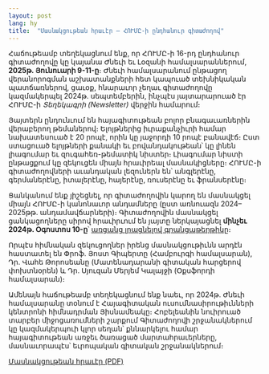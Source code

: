 ```yaml
---
layout: post
lang: hy
title:  "Մասնակցութեան հրաւէր – ՀՈՒՄԸ-ի ընդհանուր գիտաժողով"
---
```

Հաճութեամբ տեղեկացնում ենք, որ ՀՈՒՄԸ-ի 16-րդ ընդհանուր գիտաժողովը կը կայանա Ժնեւի եւ Լօզանի համալսարաններում, **2025թ. Յունուարի 9-11-ը**։ Ժնեւի համալսարանում ընթացող վերանորոգման աշխատանքների հետ կապուած տեխնիկական պատճառներով, ցաւօք, հնարաւոր չեղաւ գիտաժողովը կազմակերպել 2024թ. սեպտեմբերին, ինչպէս յայտարարուած էր ՀՈՒՄԸ-ի *Տեղեկագրի (Newsletter)* վերջին համարում։

Յայտերն ընդունւում են հայագիտութեան բոլոր բնագաւառներին վերաբերող թեմաներով։ Ելոյթներից իւրաքանչիւրի համար նախատեսուած է 20 րոպէ, որին կը յաջորդի 10 րոպէ բանավէճ։ Ըստ ստացուած ելոյթների քանակի եւ բովանդակութեան՝ կը լինեն լիագումար եւ զուգահեռ-թեմատիկ նիստեր։ Լիագումար նիստի ընթացքում կը զեկուցեն միայն հրաւիրեալ մասնակիցները։ ՀՈՒՄԸ-ի գիտաժողովների աւանդական լեզուներն են՝ անգլերէնը, գերմաներէնը, իտալերէնը, հայերէնը, ռուսերէնը եւ ֆրանսերէնը։

Ցանկանում ենք յիշեցնել, որ գիտաժողովին կարող են մասնակցել միայն ՀՈՒՄԸ-ի կանոնաւոր անդամները (ըստ առնուազն 2024–2025թթ. անդամավճարների)։
Գիտաժողովին մասնակցել ցանկացողները սիրով հրաւիրւում են յայտը ներկայացնել **մինչեւ 2024թ. Օգոստոս 10-ը**՝ [առցանց լրացնելով գրանցաթերթիկը](https://forms.gle/W5Hs7f8tePoN5xrEA)։

Որպէս հիմնական զեկուցողներ իրենց մասնակցութիւնն արդէն հաստատել են Փրոֆ. Յոստ Գիպերտը (Համբուրգի համալսարան), Դր. Վահե Թորոսեանը (Մատենադարանի գիտական հարցերով փոխտնօրեն) և Դր. Սյուզան Մերյեմ Կալայջի (Օքսֆորդի համալսարան)։

Ամենայն հաճութեամբ տեղեկացնում ենք նաեւ, որ 2024թ. Ժնեւի համալսարանը տօնում է Հայագիտական ուսումնասիրութիւնների կենտրոնի հիմնադրման Յիսնամեակը։ Հոբելեանին նուիրուած տարբեր միջոցառումների շարքում Գիտաժողովի շրջանակներում կը կազմակերպուի կլոր սեղան՝ քննարկելու համար հայագիտութեան առջեւ ծառացած մարտահրաւերները, մասնաւորապէս՝ եւրոպական գիտական շրջանակներում։

[Մասնակցութեան հրաւէր (PDF)](https://aiearmeniennes.org/public/AIEA_CG2025_hy.pdf)
